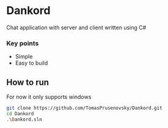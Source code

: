 # Dankord
Chat application with server and client written using C#

### Key points
- Simple
- Easy to build


## How to run
For now it only supports windows
```bash
git clone https://github.com/TomasPrusenovsky/Dankord.git
cd Dankord
.\Dankord.sln
```